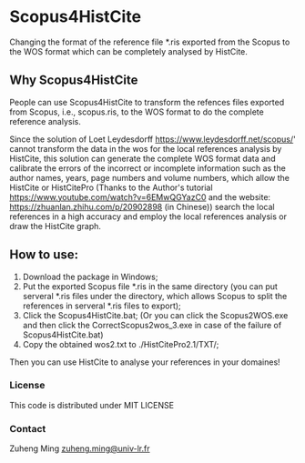 # Scopus4HistCite
Changing the format of the reference file *.ris exported from the Scopus to the WOS format which can be completely  analysed by HistCite.

## Why Scopus4HistCite
People can use Scopus4HistCite to transform the refences files exported from Scopus, i.e., scopus.ris, to the WOS format to do the complete reference analysis.

Since the solution of Loet Leydesdorff https://www.leydesdorff.net/scopus/' cannot transform the data in the wos for the local references analysis by HistCite, this solution can generate the complete WOS format data and calibrate the errors of the incorrect or incomplete information such as the author names, years, page numbers and volume numbers, which allow the HistCite or HistCitePro (Thanks to the Author's tutorial https://www.youtube.com/watch?v=6EMwQGYazC0 and the website: https://zhuanlan.zhihu.com/p/20902898 (in Chinese)) search the local references in a high accuracy and employ the local references analysis or draw the HistCite graph.

## How to use:
1) Download the package in Windows;
2) Put the exported Scopus file *.ris in the same directory (you can put serveral *.ris files under the directory, which allows Scopus to split the references in serveral *.ris files to export);
3) Click the Scopus4HistCite.bat; (Or you can click the Scopus2WOS.exe and then click the CorrectScopus2wos_3.exe in case of the failure of Scopus4HistCite.bat)
4) Copy the obtained wos2.txt to ./HistCitePro2.1/TXT/;

Then you can use HistCite to analyse your references in your domaines!



### License
This code is distributed under MIT LICENSE

### Contact
Zuheng Ming
zuheng.ming@univ-lr.fr
